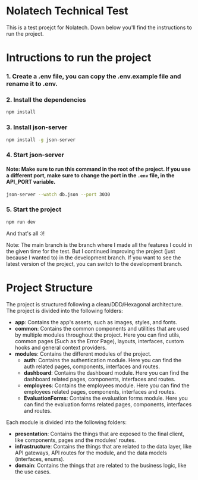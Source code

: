 # Nolatech Technical Test

This is a test proejct for Nolatech. Down below you'll find the instructions to run the project.

# Intructions to run the project

### 1. Create a .env file, you can copy the .env.example file and rename it to .env.

### 2. Install the dependencies
```bash
npm install
```

### 3. Install json-server
```bash
npm install -g json-server
```

### 4. Start json-server
#### Note: Make sure to run this command in the root of the project. If you use a different port, make sure to change the port in the `.env` file, in the API_PORT variable.
```bash
json-server --watch db.json --port 3030
```

### 5. Start the project
```bash
npm run dev
```

And that's all :)!

Note: The main branch is the branch where I made all the features I could in the given time for the test. But I continued improving the project (just because I wanted to) in the development branch. If you want to see the latest version of the project, you can switch to the development branch.

# Project Structure

The project is structured following a clean/DDD/Hexagonal architecture. The project is divided into the following folders:

- **app**: Contains the app's assets, such as images, styles, and fonts.
- **common**: Contains the common components and utilities that are used by multiple modules throughout the project. Here you can find utils, common pages (Such as the Error Page), layouts, interfaces, custom hooks and general context providers.
- **modules**: Contains the different modules of the project. 
    - **auth**: Contains the authentication module. Here you can find the auth related pages, components, interfaces and routes.
    - **dashboard**: Contains the dashboard module. Here you can find the dashboard related pages, components, interfaces and routes.
    - **employees**: Contains the employees module. Here you can find the employees related pages, components, interfaces and routes.
    - **EvaluationForms**: Contains the evaluation forms module. Here you can find the evaluation forms related pages, components, interfaces and routes.

Each module is divided into the following folders:
- **presentation**: Contains the things that are exposed to the final client, like components, pages and the modules' routes.
- **infrastructure**: Contains the things that are related to the data layer, like API gateways, API routes for the module, and the data models (interfaces, enums).
- **domain**: Contains the things that are related to the business logic, like the use cases.